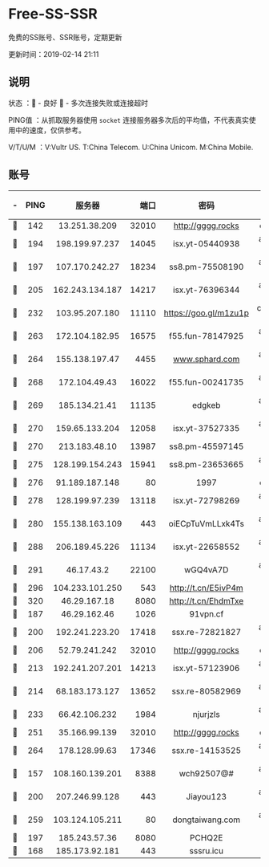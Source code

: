 # Free-SS-SSR

免费的SS账号、SSR账号，定期更新

更新时间：2019-02-14 21:11

## 说明

状态     ：🙂 - 良好 🙁 - 多次连接失败或连接超时

PING值   ：从抓取服务器使用 `socket` 连接服务器多次后的平均值，不代表真实使用中的速度，仅供参考。

V/T/U/M  ：V:Vultr US. T:China Telecom. U:China Unicom. M:China Mobile.

## 账号

|-|PING|服务器|端口|密码|加密方式|区域|V/T/U/M|
|:----:|:----:|:-----:|-----:|:----:|:----:|:----:|:----:|
|🙂|142|13.251.38.209|32010|http://gggg.rocks|chacha20|SG|10↑/10↑/10↑/10↑|
|🙂|194|198.199.97.237|14045|isx.yt-05440938|aes-256-cfb|US|10↑/10↑/10↑/10↑|
|🙂|197|107.170.242.27|18234|ss8.pm-75508190|aes-256-cfb|US|10↑/10↑/10↑/10↑|
|🙂|205|162.243.134.187|14217|isx.yt-76396344|aes-256-cfb|US|10↑/10↑/10↑/10↑|
|🙂|232|103.95.207.180|11110|https://goo.gl/m1zu1p|chacha20-ietf|US|7↑/10↑/9↑/9↑|
|🙂|263|172.104.182.95|16575|f55.fun-78147925|aes-256-cfb|SG|10↑/10↑/10↑/10↑|
|🙂|264|155.138.197.47|4455|www.sphard.com|aes-256-cfb|US|10↑/10↑/10↑/10↑|
|🙂|268|172.104.49.43|16022|f55.fun-00241735|aes-256-cfb|SG|9↑/10↑/8↑/10↑|
|🙂|269|185.134.21.41|11135|edgkeb|aes-256-cfb|GB|10↑/10↑/10↑/10↑|
|🙂|270|159.65.133.204|12058|isx.yt-37527335|aes-256-cfb|SG|10↑/10↑/10↑/10↑|
|🙂|270|213.183.48.10|13987|ss8.pm-45597145|rc4-md5|RU|9↑/10↑/8↑/10↑|
|🙂|275|128.199.154.243|15941|ss8.pm-23653665|aes-256-cfb|SG|10↑/10↑/10↑/10↑|
|🙂|276|91.189.187.148|80|1997|chacha20|US|10↑/10↑/10↑/10↑|
|🙂|278|128.199.97.239|13118|isx.yt-72798269|aes-256-cfb|SG|10↑/10↑/10↑/10↑|
|🙂|280|155.138.163.109|443|oiECpTuVmLLxk4Ts|aes-256-cfb|US|2↓/10↑/10↑/10↑|
|🙂|288|206.189.45.226|11134|isx.yt-22658552|aes-256-cfb|SG|10↑/10↑/10↑/10↑|
|🙂|291|46.17.43.2|22100|wGQ4vA7D|aes-256-gcm|RU|7↑/10↑/10↑/10↑|
|🙂|296|104.233.101.250|543|http://t.cn/E5ivP4m|rc4-md5|CA|8↓/10↑/10↑/10↑|
|🙂|320|46.29.167.18|8080|http://t.cn/EhdmTxe|rc4-md5|RU|10↑/10↑/10↑/10↑|
|🙂|187|46.29.162.46|1026|91vpn.cf|rc4-md5|RU|9↓/10↑/10↑/10↑|
|🙂|200|192.241.223.20|17418|ssx.re-72821827|aes-256-cfb|US|9↑/10↑/8↑/10↑|
|🙂|206|52.79.241.242|32010|http://gggg.rocks|chacha20|KR|10↑/8↑/9↑/8↑|
|🙂|213|192.241.207.201|14213|isx.yt-57123906|aes-256-cfb|US|10↑/10↑/10↑/10↑|
|🙂|214|68.183.173.127|13652|ssx.re-80582969|aes-256-cfb|US|9↑/10↑/8↑/10↑|
|🙂|233|66.42.106.232|1984|njurjzls|aes-256-cfb|US|10↑/10↑/10↑/10↑|
|🙂|251|35.166.99.139|32010|http://gggg.rocks|chacha20|US|10↑/9↑/9↑/10↑|
|🙂|264|178.128.99.63|17346|ssx.re-14153525|aes-256-cfb|SG|9↑/10↑/8↑/10↑|
|🙂|157|108.160.139.201|8388|wch92507@#|aes-256-cfb|JP|9↓/10↑/10↑/10↑|
|🙂|200|207.246.99.128|443|Jiayou123|aes-256-cfb|US|8↑/9↑/10↑/10↑|
|🙂|259|103.124.105.211|80|dongtaiwang.com|aes-256-cfb|US|10↑/10↑/10↑/10↑|
|🙁|197|185.243.57.36|8080|PCHQ2E|rc4-md5|US|10↑/10↑/10↑/10↑|
|🙁|168|185.173.92.181|443|sssru.icu|rc4-md5|RU|10↑/10↑/10↑/9↓|
